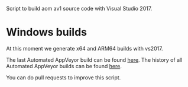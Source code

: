 Script to build aom av1 source code with Visual Studio 2017.


# Windows builds
At this moment we generate x64 and ARM64 builds with vs2017.

The last Automated AppVeyor build can be found [here](https://ci.appveyor.com/project/marcomsousa/build-aom/build/artifacts).
The history of all Automated AppVeyor builds can be found [here](https://ci.appveyor.com/project/marcomsousa/build-aom/history).

You can do pull requests to improve this script.
